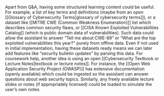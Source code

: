 Apart from Q&A, having some structured learning content could be useful. For example, a list of key terms and definitions (maybe from an open [[Glossary of Cybersecurity Terms|glossary of cybersecurity terms]]), or a dataset like [[MITRE CWE (Common Weakness Enumeration)]] list which describes common security flaws, or [[CISA Known Exploited Vulnerabilities Catalog]] (which is public domain data of vulnerabilities). Such data could allow the assistant to answer “Tell me about CWE-89” or “What are the top exploited vulnerabilities this year?” purely from offline data. Even if not used in initial implementation, having these datasets ready means we can later add features like “security bulletin updates” by parsing this data. For coursework help, another idea is using an open [[Cybersecurity Textbook or Lecture Notes|textbook or lecture notes]]. For instance, the [[Open Web Application Security Project (OWASP)]] has extensive documentation (openly available) which could be ingested so the assistant can answer questions about web security topics. Similarly, any freely available lecture slides or notes (if appropriately licensed) could be loaded to simulate the user’s own notes.